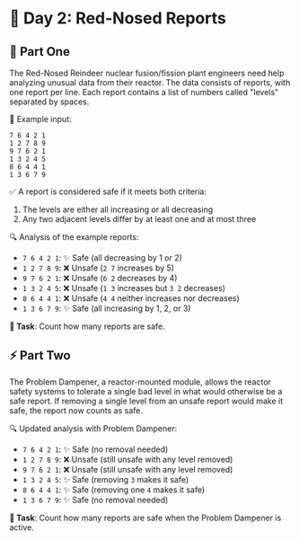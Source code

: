 # 🎄 Day 2: Red-Nosed Reports

## 🦌 Part One

The Red-Nosed Reindeer nuclear fusion/fission plant engineers need help analyzing unusual data from their reactor. The data consists of reports, with one report per line. Each report contains a list of numbers called "levels" separated by spaces.

📝 Example input:
```
7 6 4 2 1
1 2 7 8 9
9 7 6 2 1
1 3 2 4 5
8 6 4 4 1
1 3 6 7 9
```

✅ A report is considered safe if it meets both criteria:
1. The levels are either all increasing or all decreasing
2. Any two adjacent levels differ by at least one and at most three

🔍 Analysis of the example reports:
* `7 6 4 2 1`: ✨ Safe (all decreasing by 1 or 2)
* `1 2 7 8 9`: ❌ Unsafe (`2 7` increases by 5)
* `9 7 6 2 1`: ❌ Unsafe (`6 2` decreases by 4)
* `1 3 2 4 5`: ❌ Unsafe (`1 3` increases but `3 2` decreases)
* `8 6 4 4 1`: ❌ Unsafe (`4 4` neither increases nor decreases)
* `1 3 6 7 9`: ✨ Safe (all increasing by 1, 2, or 3)

**🎯 Task**: Count how many reports are safe.

## ⚡ Part Two

The Problem Dampener, a reactor-mounted module, allows the reactor safety systems to tolerate a single bad level in what would otherwise be a safe report. If removing a single level from an unsafe report would make it safe, the report now counts as safe.

🔍 Updated analysis with Problem Dampener:
* `7 6 4 2 1`: ✨ Safe (no removal needed)
* `1 2 7 8 9`: ❌ Unsafe (still unsafe with any level removed)
* `9 7 6 2 1`: ❌ Unsafe (still unsafe with any level removed)
* `1 3 2 4 5`: ✨ Safe (removing `3` makes it safe)
* `8 6 4 4 1`: ✨ Safe (removing one `4` makes it safe)
* `1 3 6 7 9`: ✨ Safe (no removal needed)

**🎯 Task**: Count how many reports are safe when the Problem Dampener is active.